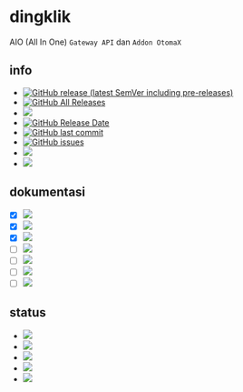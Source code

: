 # dingklik
AIO (All In One) `Gateway API` dan `Addon OtomaX`

## info
* [![GitHub release (latest SemVer including pre-releases)](https://img.shields.io/github/v/release/ndiing/dingklik?include_prereleases)](https://github.com/ndiing/dingklik/releases/latest)
* [![GitHub All Releases](https://img.shields.io/github/downloads/ndiing/dingklik/total)](https://github.com/ndiing/dingklik/releases/latest)
* [![](https://img.shields.io/badge/readme-changelog-blue)](https://github.com/ndiing/dingklik/blob/main/CHANGELOG.md)
* [![GitHub Release Date](https://img.shields.io/github/release-date/ndiing/dingklik)](https://github.com/ndiing/dingklik/releases/latest)
* [![GitHub last commit](https://img.shields.io/github/last-commit/ndiing/dingklik)](https://github.com/ndiing/dingklik/releases/latest)
* [![GitHub issues](https://img.shields.io/github/issues/ndiing/dingklik)](https://github.com/ndiing/dingklik/issues/new/choose)
* [![](https://img.shields.io/badge/whatsapp-ndiing-green)](https://web.whatsapp.com/send?phone=6281935155404&text=)
* [![](https://img.shields.io/badge/whatsapp-anis@winarno-green)](https://web.whatsapp.com/send?phone=6287758236717&text=)

## dokumentasi
* [x] [![](https://img.shields.io/badge/dokumentasi-digiposaja@com.telkomsel.digiposaja@5.1.6-brightgreen)](https://github.com/ndiing/dingklik/blob/main/private/api/digiposaja/README.md)
* [x] [![](https://img.shields.io/badge/dokumentasi-griyabayar@https://griyabayar.com@5.0.0-brightgreen)](https://github.com/ndiing/dingklik/blob/main/private/api/griyabayar/README.md)
* [x] [![](https://img.shields.io/badge/dokumentasi-rita@com.hutchison.rita@1.2.9-brightgreen)](https://github.com/ndiing/dingklik/blob/main/private/api/rita/README.md)
* [ ] [![](https://img.shields.io/badge/dokumentasi-sris@https://sris.smartfren.com@1.2.42-yellow)](https://github.com/ndiing/dingklik/blob/main/private/api/sris/README.md)
* [ ] [![](https://img.shields.io/badge/dokumentasi-sidompul@com.toko.xl@2.2.5-blue)](https://github.com/ndiing/dingklik/blob/main/private/api/sidompul/README.md)
* [ ] [![](https://img.shields.io/badge/dokumentasi-myim3@https://myim3.indosatooredoo.com@latest-blue)](https://github.com/ndiing/dingklik/blob/main/private/api/myim3/README.md)
* [ ] [![](https://img.shields.io/badge/dokumentasi-whatsapp@https://web.whatsapp.com@2.2043.8-blue)](https://github.com/ndiing/dingklik/blob/main/private/api/whatsapp/README.md)

## status
* [![](https://img.shields.io/badge/status-production-brightgreen)](https://github.com/ndiing/dingklik/issues/new/choose)
* [![](https://img.shields.io/badge/status-development-yellow)](https://github.com/ndiing/dingklik/issues/new/choose)
* [![](https://img.shields.io/badge/status-schedule-blue)](https://github.com/ndiing/dingklik/issues/new/choose)
* [![](https://img.shields.io/badge/status-bug-red)](https://github.com/ndiing/dingklik/issues/new/choose)
* [![](https://img.shields.io/badge/status-deprecated-lightgrey)](https://github.com/ndiing/dingklik/issues/new/choose)